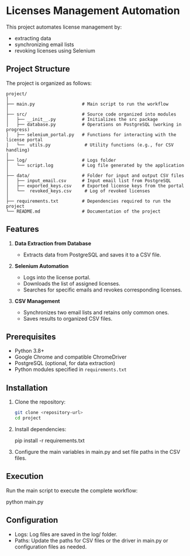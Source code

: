 # Licenses Management Automation

This project automates license management by:
- extracting data
- synchronizing email lists
- revoking licenses using Selenium

## Project Structure

The project is organized as follows:

```plaintext
project/
│
├── main.py                  # Main script to run the workflow
│
├── src/                     # Source code organized into modules
│   ├── __init__.py          # Initializes the src package
│   ├── database.py          # Operations on PostgreSQL (working in progress)
│   ├── selenium_portal.py   # Functions for interacting with the license portal
│   └──  utils.py             # Utility functions (e.g., for CSV handling)
│
├── log/                     # Logs folder
│   └── script.log           # Log file generated by the application
│
├── data/                    # Folder for input and output CSV files
│   ├── input_email.csv      # Input email list from PostgreSQL
│   ├── exported_keys.csv    # Exported license keys from the portal
│   └──  revoked_keys.csv     # Log of revoked licenses
│
├── requirements.txt         # Dependencies required to run the project
└── README.md                # Documentation of the project
```


## Features

1. **Data Extraction from Database** 
   - Extracts data from PostgreSQL and saves it to a CSV file.

2. **Selenium Automation**  
   - Logs into the license portal.
   - Downloads the list of assigned licenses.
   - Searches for specific emails and revokes corresponding licenses.

3. **CSV Management**  
   - Synchronizes two email lists and retains only common ones.
   - Saves results to organized CSV files.

## Prerequisites

- Python 3.8+
- Google Chrome and compatible ChromeDriver
- PostgreSQL (optional, for data extraction)
- Python modules specified in `requirements.txt`

## Installation

1. Clone the repository:
   ```bash
   git clone <repository-url>
   cd project

2. Install dependencies:

    pip install -r requirements.txt

3. Configure the main variables in main.py and set file paths in the CSV files.

## Execution

Run the main script to execute the complete workflow:

python main.py

## Configuration

-   Logs: Log files are saved in the log/ folder.
-   Paths: Update the paths for CSV files or the driver in main.py or configuration files as needed.
